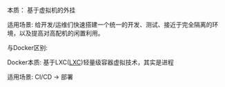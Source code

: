 本质： 基于虚拟机的外挂

适用场景: 给开发/运维们快速搭建一个统一的开发、测试、接近于完全隔离的环境，以及提高对高配机的闲置利用。





与Docker区别:

Docker本质: 基于LXC([LXC](https://link.zhihu.com/?target=https%3A//en.wikipedia.org/wiki/LXC))轻量级容器虚拟技术，其实是进程

适用场景: CI/CD -> 部署
